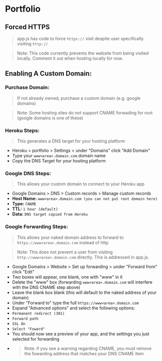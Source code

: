 # Portfolio

## Forced HTTPS
> app.js has code to force `https://` visit despite user specifically visiting `http://`

> Note: This code currently prevents the website from being visited locally. Comment it out when
> hosting locally for now.

## Enabling A Custom Domain:

### Purchase Domain:
> If not already owned, purchase a custom domain (e.g. google domains)

> Note: Some hosting sites do not support CNAME forwading for root (google domains is one of these)

### Heroku Steps:
> This generates a DNS target for your hosting platform

- Heroku > portfolio > Settings > under "Domains" click "Add Domain"
 - Type your `www<area>.domain.com` domain name
 - Copy the DNS Target for your hosting platform

### Google DNS Steps:
> This allows your custom domain to connect to your Heroku app
 
- Google Domains > DNS > Custom records > Manage custom records
 - **Host Name:** `www<area>.domain.com (you can not put root domain here)`
 - **Type:** `CNAME`
 - **TTL:** `1 hour (default)`
 - **Data:** `DNS target copied from Heroku`
  
### Google Forwarding Steps:
> This allows your naked domain address to forward to `https://www<area>.domain.com` instead of http
 
> Note: This does not prevent a user from visiting `http://www<area>.domain.com` directly. This is addressed in app.js.
 
- Google Domains > Website > Set up forwarding > under "Forward from" click "Edit"
 - Two boxes will appear, one blank, one with "www" in it
  - Delete the "www" box (forwarding `www<area>.domain.com` will interfere with the DNS CNAME step above)
  - Leave the blank box blank (this will default to the naked address of your domain)
- Under "Forward to" type the full `https://www<area>.domain.com`
- Expand "Advanced options" and select the following options:
 - `Permanent redirect (301)`
 - `Forward path`
 - `SSL On`
 - `Select "Foward"`
 - You should now see a preview of your app, and the settings you just selected for forwarding
 - > Note: if you see a warning regarding CNAME, you must remove the fowarding address that matches your DNS CNAME item
  
 



   
